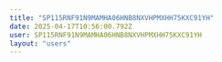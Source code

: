 ```yaml
---
title: "SP115RNF91N9MAMHA06HNB8NXVHPMXHH75KXC91YH"
date: 2025-04-17T10:56:00.792Z
user: SP115RNF91N9MAMHA06HNB8NXVHPMXHH75KXC91YH
layout: "users"
---
```

    